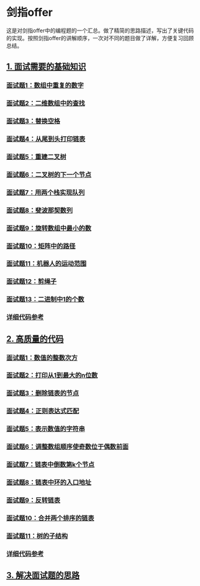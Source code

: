 # 剑指offer

​	这是对剑指offer中的编程题的一个汇总。做了精简的思路描述，写出了关键代码的实现。按照剑指offer的讲解顺序，一次对不同的题目做了详解，方便复习回顾总结。

## [1. 面试需要的基础知识](https://github.com/Duanyu950425/-offer/blob/master/01.%E9%9D%A2%E8%AF%95%E9%9C%80%E8%A6%81%E7%9A%84%E5%9F%BA%E7%A1%80%E7%9F%A5%E8%AF%86/01.%E9%9D%A2%E8%AF%95%E9%9C%80%E8%A6%81%E7%9A%84%E5%9F%BA%E7%A1%80%E7%9F%A5%E8%AF%86.md)

### 		[面试题1：数组中重复的数字](https://github.com/Duanyu950425/-offer/blob/master/01.%E9%9D%A2%E8%AF%95%E9%9C%80%E8%A6%81%E7%9A%84%E5%9F%BA%E7%A1%80%E7%9F%A5%E8%AF%86/01.%E9%9D%A2%E8%AF%95%E9%9C%80%E8%A6%81%E7%9A%84%E5%9F%BA%E7%A1%80%E7%9F%A5%E8%AF%86.md#%E9%9D%A2%E8%AF%95%E9%A2%981%E6%95%B0%E7%BB%84%E4%B8%AD%E9%87%8D%E5%A4%8D%E7%9A%84%E6%95%B0%E5%AD%97)

### 		[面试题2：二维数组中的查找](https://github.com/Duanyu950425/-offer/blob/master/01.%E9%9D%A2%E8%AF%95%E9%9C%80%E8%A6%81%E7%9A%84%E5%9F%BA%E7%A1%80%E7%9F%A5%E8%AF%86/01.%E9%9D%A2%E8%AF%95%E9%9C%80%E8%A6%81%E7%9A%84%E5%9F%BA%E7%A1%80%E7%9F%A5%E8%AF%86.md#%E9%9D%A2%E8%AF%95%E9%A2%982%E4%BA%8C%E7%BB%B4%E6%95%B0%E7%BB%84%E4%B8%AD%E7%9A%84%E6%9F%A5%E6%89%BE)

### 		[面试题3：替换空格](https://github.com/Duanyu950425/-offer/blob/master/01.%E9%9D%A2%E8%AF%95%E9%9C%80%E8%A6%81%E7%9A%84%E5%9F%BA%E7%A1%80%E7%9F%A5%E8%AF%86/01.%E9%9D%A2%E8%AF%95%E9%9C%80%E8%A6%81%E7%9A%84%E5%9F%BA%E7%A1%80%E7%9F%A5%E8%AF%86.md#%E9%9D%A2%E8%AF%95%E9%A2%983%E6%9B%BF%E6%8D%A2%E7%A9%BA%E6%A0%BC)

### 		[面试题4：从尾到头打印链表](https://github.com/Duanyu950425/-offer/blob/master/01.%E9%9D%A2%E8%AF%95%E9%9C%80%E8%A6%81%E7%9A%84%E5%9F%BA%E7%A1%80%E7%9F%A5%E8%AF%86/01.%E9%9D%A2%E8%AF%95%E9%9C%80%E8%A6%81%E7%9A%84%E5%9F%BA%E7%A1%80%E7%9F%A5%E8%AF%86.md#%E9%9D%A2%E8%AF%95%E9%A2%984%E4%BB%8E%E5%B0%BE%E5%88%B0%E5%A4%B4%E6%89%93%E5%8D%B0%E9%93%BE%E8%A1%A8)

### 		[面试题5：重建二叉树](https://github.com/Duanyu950425/-offer/blob/master/01.%E9%9D%A2%E8%AF%95%E9%9C%80%E8%A6%81%E7%9A%84%E5%9F%BA%E7%A1%80%E7%9F%A5%E8%AF%86/01.%E9%9D%A2%E8%AF%95%E9%9C%80%E8%A6%81%E7%9A%84%E5%9F%BA%E7%A1%80%E7%9F%A5%E8%AF%86.md#%E9%9D%A2%E8%AF%95%E9%A2%985%E9%87%8D%E5%BB%BA%E4%BA%8C%E5%8F%89%E6%A0%91)

### 		[面试题6：二叉树的下一个节点](https://github.com/Duanyu950425/-offer/blob/master/01.%E9%9D%A2%E8%AF%95%E9%9C%80%E8%A6%81%E7%9A%84%E5%9F%BA%E7%A1%80%E7%9F%A5%E8%AF%86/01.%E9%9D%A2%E8%AF%95%E9%9C%80%E8%A6%81%E7%9A%84%E5%9F%BA%E7%A1%80%E7%9F%A5%E8%AF%86.md#%E9%9D%A2%E8%AF%95%E9%A2%986%E4%BA%8C%E5%8F%89%E6%A0%91%E7%9A%84%E4%B8%8B%E4%B8%80%E4%B8%AA%E8%8A%82%E7%82%B9)

### 		[面试题7：用两个栈实现队列](https://github.com/Duanyu950425/-offer/blob/master/01.%E9%9D%A2%E8%AF%95%E9%9C%80%E8%A6%81%E7%9A%84%E5%9F%BA%E7%A1%80%E7%9F%A5%E8%AF%86/01.%E9%9D%A2%E8%AF%95%E9%9C%80%E8%A6%81%E7%9A%84%E5%9F%BA%E7%A1%80%E7%9F%A5%E8%AF%86.md#%E9%9D%A2%E8%AF%95%E9%A2%987%E7%94%A8%E4%B8%A4%E4%B8%AA%E6%A0%88%E5%AE%9E%E7%8E%B0%E9%98%9F%E5%88%97)

### 		[面试题8：斐波那契数列](https://github.com/Duanyu950425/-offer/blob/master/01.%E9%9D%A2%E8%AF%95%E9%9C%80%E8%A6%81%E7%9A%84%E5%9F%BA%E7%A1%80%E7%9F%A5%E8%AF%86/01.%E9%9D%A2%E8%AF%95%E9%9C%80%E8%A6%81%E7%9A%84%E5%9F%BA%E7%A1%80%E7%9F%A5%E8%AF%86.md#%E9%9D%A2%E8%AF%95%E9%A2%988%E6%96%90%E6%B3%A2%E9%82%A3%E5%A5%91%E6%95%B0%E5%88%97)

### 		[面试题9：旋转数组中最小的数](https://github.com/Duanyu950425/-offer/blob/master/01.%E9%9D%A2%E8%AF%95%E9%9C%80%E8%A6%81%E7%9A%84%E5%9F%BA%E7%A1%80%E7%9F%A5%E8%AF%86/01.%E9%9D%A2%E8%AF%95%E9%9C%80%E8%A6%81%E7%9A%84%E5%9F%BA%E7%A1%80%E7%9F%A5%E8%AF%86.md#%E9%9D%A2%E8%AF%95%E9%A2%989%E6%97%8B%E8%BD%AC%E6%95%B0%E7%BB%84%E4%B8%AD%E6%9C%80%E5%B0%8F%E7%9A%84%E6%95%B0)

### 		[面试题10：矩阵中的路径](https://github.com/Duanyu950425/-offer/blob/master/01.%E9%9D%A2%E8%AF%95%E9%9C%80%E8%A6%81%E7%9A%84%E5%9F%BA%E7%A1%80%E7%9F%A5%E8%AF%86/01.%E9%9D%A2%E8%AF%95%E9%9C%80%E8%A6%81%E7%9A%84%E5%9F%BA%E7%A1%80%E7%9F%A5%E8%AF%86.md#%E9%9D%A2%E8%AF%95%E9%A2%9810%E7%9F%A9%E9%98%B5%E4%B8%AD%E7%9A%84%E8%B7%AF%E5%BE%84)

### 		[面试题11：机器人的运动范围](https://github.com/Duanyu950425/-offer/blob/master/01.%E9%9D%A2%E8%AF%95%E9%9C%80%E8%A6%81%E7%9A%84%E5%9F%BA%E7%A1%80%E7%9F%A5%E8%AF%86/01.%E9%9D%A2%E8%AF%95%E9%9C%80%E8%A6%81%E7%9A%84%E5%9F%BA%E7%A1%80%E7%9F%A5%E8%AF%86.md#%E9%9D%A2%E8%AF%95%E9%A2%9811%E6%9C%BA%E5%99%A8%E4%BA%BA%E7%9A%84%E8%BF%90%E5%8A%A8%E8%8C%83%E5%9B%B4)

### 		[面试题12：剪绳子](https://github.com/Duanyu950425/-offer/blob/master/01.%E9%9D%A2%E8%AF%95%E9%9C%80%E8%A6%81%E7%9A%84%E5%9F%BA%E7%A1%80%E7%9F%A5%E8%AF%86/01.%E9%9D%A2%E8%AF%95%E9%9C%80%E8%A6%81%E7%9A%84%E5%9F%BA%E7%A1%80%E7%9F%A5%E8%AF%86.md#%E9%9D%A2%E8%AF%95%E9%A2%9812%E5%89%AA%E7%BB%B3%E5%AD%90)

### 		[面试题13：二进制中1的个数](https://github.com/Duanyu950425/-offer/blob/master/01.%E9%9D%A2%E8%AF%95%E9%9C%80%E8%A6%81%E7%9A%84%E5%9F%BA%E7%A1%80%E7%9F%A5%E8%AF%86/01.%E9%9D%A2%E8%AF%95%E9%9C%80%E8%A6%81%E7%9A%84%E5%9F%BA%E7%A1%80%E7%9F%A5%E8%AF%86.md#%E9%9D%A2%E8%AF%95%E9%A2%9813%E4%BA%8C%E8%BF%9B%E5%88%B6%E4%B8%AD1%E7%9A%84%E4%B8%AA%E6%95%B0)

### 		[详细代码参考](https://github.com/Duanyu950425/-offer/tree/master/01.%E9%9D%A2%E8%AF%95%E9%9C%80%E8%A6%81%E7%9A%84%E5%9F%BA%E7%A1%80%E7%9F%A5%E8%AF%86/01.%E9%9D%A2%E8%AF%95%E9%9C%80%E8%A6%81%E7%9A%84%E5%9F%BA%E7%A1%80%E7%9F%A5%E8%AF%86_%E4%BB%A3%E7%A0%81)

## [2. 高质量的代码](https://github.com/Duanyu950425/-offer/blob/master/02.%E9%AB%98%E8%B4%A8%E9%87%8F%E7%9A%84%E4%BB%A3%E7%A0%81/02.%E9%AB%98%E8%B4%A8%E9%87%8F%E7%9A%84%E4%BB%A3%E7%A0%81.md)

### 		[面试题1：数值的整数次方](https://github.com/Duanyu950425/-offer/blob/master/02.%E9%AB%98%E8%B4%A8%E9%87%8F%E7%9A%84%E4%BB%A3%E7%A0%81/02.%E9%AB%98%E8%B4%A8%E9%87%8F%E7%9A%84%E4%BB%A3%E7%A0%81.md#%E9%9D%A2%E8%AF%95%E9%A2%981%E6%95%B0%E5%80%BC%E7%9A%84%E6%95%B4%E6%95%B0%E6%AC%A1%E6%96%B9-1)

### 		[面试题2：打印从1到最大的n位数](https://github.com/Duanyu950425/-offer/blob/master/02.%E9%AB%98%E8%B4%A8%E9%87%8F%E7%9A%84%E4%BB%A3%E7%A0%81/02.%E9%AB%98%E8%B4%A8%E9%87%8F%E7%9A%84%E4%BB%A3%E7%A0%81.md#%E9%9D%A2%E8%AF%95%E9%A2%982%E6%89%93%E5%8D%B0%E4%BB%8E1%E5%88%B0%E6%9C%80%E5%A4%A7%E7%9A%84n%E4%BD%8D%E6%95%B0-1)

### 		[面试题3：删除链表的节点](https://github.com/Duanyu950425/-offer/blob/master/02.%E9%AB%98%E8%B4%A8%E9%87%8F%E7%9A%84%E4%BB%A3%E7%A0%81/02.%E9%AB%98%E8%B4%A8%E9%87%8F%E7%9A%84%E4%BB%A3%E7%A0%81.md#%E9%9D%A2%E8%AF%95%E9%A2%983%E5%88%A0%E9%99%A4%E9%93%BE%E8%A1%A8%E7%9A%84%E8%8A%82%E7%82%B9-1)

### 		[面试题4：正则表达式匹配](https://github.com/Duanyu950425/-offer/blob/master/02.%E9%AB%98%E8%B4%A8%E9%87%8F%E7%9A%84%E4%BB%A3%E7%A0%81/02.%E9%AB%98%E8%B4%A8%E9%87%8F%E7%9A%84%E4%BB%A3%E7%A0%81.md#%E9%9D%A2%E8%AF%95%E9%A2%984%E6%AD%A3%E5%88%99%E8%A1%A8%E8%BE%BE%E5%BC%8F%E5%8C%B9%E9%85%8D-1)

### 		[面试题5：表示数值的字符串](https://github.com/Duanyu950425/-offer/blob/master/02.%E9%AB%98%E8%B4%A8%E9%87%8F%E7%9A%84%E4%BB%A3%E7%A0%81/02.%E9%AB%98%E8%B4%A8%E9%87%8F%E7%9A%84%E4%BB%A3%E7%A0%81.md#%E9%9D%A2%E8%AF%95%E9%A2%985%E8%A1%A8%E7%A4%BA%E6%95%B0%E5%80%BC%E7%9A%84%E5%AD%97%E7%AC%A6%E4%B8%B2-1)

### 		[面试题6：调整数组顺序使奇数位于偶数前面](https://github.com/Duanyu950425/-offer/blob/master/02.%E9%AB%98%E8%B4%A8%E9%87%8F%E7%9A%84%E4%BB%A3%E7%A0%81/02.%E9%AB%98%E8%B4%A8%E9%87%8F%E7%9A%84%E4%BB%A3%E7%A0%81.md#%E9%9D%A2%E8%AF%95%E9%A2%986%E8%B0%83%E6%95%B4%E6%95%B0%E7%BB%84%E9%A1%BA%E5%BA%8F%E4%BD%BF%E5%A5%87%E6%95%B0%E4%BD%8D%E4%BA%8E%E5%81%B6%E6%95%B0%E5%89%8D%E9%9D%A2-1)

### 		[面试题7：链表中倒数第k个节点](https://github.com/Duanyu950425/-offer/blob/master/02.%E9%AB%98%E8%B4%A8%E9%87%8F%E7%9A%84%E4%BB%A3%E7%A0%81/02.%E9%AB%98%E8%B4%A8%E9%87%8F%E7%9A%84%E4%BB%A3%E7%A0%81.md#%E9%9D%A2%E8%AF%95%E9%A2%987%E9%93%BE%E8%A1%A8%E4%B8%AD%E5%80%92%E6%95%B0%E7%AC%ACk%E4%B8%AA%E8%8A%82%E7%82%B9-1)

### 		[面试题8：链表中环的入口地址](https://github.com/Duanyu950425/-offer/blob/master/02.%E9%AB%98%E8%B4%A8%E9%87%8F%E7%9A%84%E4%BB%A3%E7%A0%81/02.%E9%AB%98%E8%B4%A8%E9%87%8F%E7%9A%84%E4%BB%A3%E7%A0%81.md#%E9%9D%A2%E8%AF%95%E9%A2%988%E9%93%BE%E8%A1%A8%E4%B8%AD%E7%8E%AF%E7%9A%84%E5%85%A5%E5%8F%A3%E5%9C%B0%E5%9D%80-1)

### 		[面试题9：反转链表](https://github.com/Duanyu950425/-offer/blob/master/02.%E9%AB%98%E8%B4%A8%E9%87%8F%E7%9A%84%E4%BB%A3%E7%A0%81/02.%E9%AB%98%E8%B4%A8%E9%87%8F%E7%9A%84%E4%BB%A3%E7%A0%81.md#%E9%9D%A2%E8%AF%95%E9%A2%989%E5%8F%8D%E8%BD%AC%E9%93%BE%E8%A1%A8-1)

### 		[面试题10：合并两个排序的链表](https://github.com/Duanyu950425/-offer/blob/master/02.%E9%AB%98%E8%B4%A8%E9%87%8F%E7%9A%84%E4%BB%A3%E7%A0%81/02.%E9%AB%98%E8%B4%A8%E9%87%8F%E7%9A%84%E4%BB%A3%E7%A0%81.md#%E9%9D%A2%E8%AF%95%E9%A2%9810%E5%90%88%E5%B9%B6%E4%B8%A4%E4%B8%AA%E6%8E%92%E5%BA%8F%E7%9A%84%E9%93%BE%E8%A1%A8-1)

### 		[面试题11：树的子结构](https://github.com/Duanyu950425/-offer/blob/master/02.%E9%AB%98%E8%B4%A8%E9%87%8F%E7%9A%84%E4%BB%A3%E7%A0%81/02.%E9%AB%98%E8%B4%A8%E9%87%8F%E7%9A%84%E4%BB%A3%E7%A0%81.md#%E9%9D%A2%E8%AF%95%E9%A2%9811%E6%A0%91%E7%9A%84%E5%AD%90%E7%BB%93%E6%9E%84)

### 		[详细代码参考](https://github.com/Duanyu950425/-offer/tree/master/02.%E9%AB%98%E8%B4%A8%E9%87%8F%E7%9A%84%E4%BB%A3%E7%A0%81/02.%E9%AB%98%E8%B4%A8%E9%87%8F%E7%9A%84%E4%BB%A3%E7%A0%81_%E4%BB%A3%E7%A0%81)

## [3. 解决面试题的思路]()

